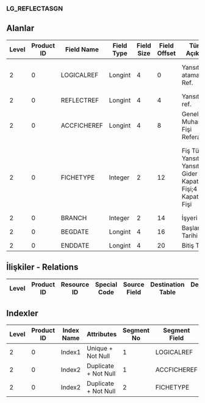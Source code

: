 ### LG_REFLECTASGN

## Alanlar

**Level**|**Product ID**|**Field Name**|**Field Type**|**Field Size**|**Field Offset**|**Türkçe Açıklama**|**Expression**
-----|-----|-----|-----|-----|-----|-----|-----
2|0|LOGICALREF|Longint|4|0|Yansıtma ataması log. Ref.|Reflection Assignment Logical Reference
2|0|REFLECTREF|Longint|4|4|Yansıtma ref.|Reflection Reference
2|0|ACCFICHEREF|Longint|4|8|Genel Muhasebe Fişi Referansı|General Ledger Voucher Reference
2|0|FICHETYPE|Integer|2|12|Fiş Türü ;1 Yansıtma1;2 Yansıtma2;3 Gider Kapatma Fişi;4 Gelir Kapatma Fişi|Voucher Type ;1 Yansıtma1;2 Yansıtma2;3 Gider Kapatma Fişi;4 Gelir Kapatma Fişi
2|0|BRANCH|Integer|2|14|İşyeri|Division
2|0|BEGDATE|Longint|4|16|Başlangıç Tarihi|Begin Date
2|0|ENDDATE|Longint|4|20|Bitiş Tarihi|End Date

## İlişkiler - Relations

**Level**|**Product ID**|**Resource ID**|**Special Code**|**Source Field**|**Destination Table**|**Destination Field**|**Relation Type**|**Extra Condition**
-----|-----|-----|-----|-----|-----|-----|-----|-----

## Indexler

**Level**|**Product ID**|**Index Name**|**Attributes**|**Segment No**|**Segment Field**|**Sense**
-----|-----|-----|-----|-----|-----|-----
2|0|Index1|Unique + Not Null|1|LOGICALREF|Ascending
2|0|Index2|Duplicate + Not Null|1|ACCFICHEREF|Ascending
2|0|Index2|Duplicate + Not Null|2|FICHETYPE|Ascending
